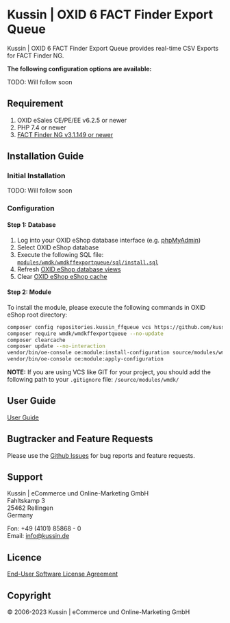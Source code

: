 # Kussin | OXID 6 FACT Finder Export Queue

Kussin | OXID 6 FACT Finder Export Queue provides real-time CSV Exports for FACT Finder NG.

**The following configuration options are available:**

TODO: Will follow soon

## Requirement

1. OXID eSales CE/PE/EE v6.2.5 or newer
2. PHP 7.4 or newer
3. [FACT Finder NG v3.1.149 or newer](https://www.fact-finder.com/)

## Installation Guide

### Initial Installation

TODO: Will follow soon

### Configuration

#### Step 1: Database

1. Log into your OXID eShop database interface (e.g. [phpMyAdmin](https://www.phpmyadmin.net/))
2. Select OXID eShop database
3. Execute the following SQL file: [`modules/wmdk/wmdkffexportqueue/sql/install.sql`](modules/wmdk/wmdkffexportqueue/sql/install.sql)
4. Refresh [OXID eShop database views](https://docs.oxid-esales.com/eshop/en/6.2/installation/update/standard-update.html#schritt-optional-generating-views)
5. Clear [OXID eShop eShop cache](https://docs.oxid-esales.com/eshop/en/6.2/configuration/caching/caching.html)

#### Step 2: Module

To install the module, please execute the following commands in OXID eShop root directory:

   ```bash
   composer config repositories.kussin_ffqueue vcs https://github.com/kussin/OxidFactFinderExportQueue.git
   composer require wmdk/wmdkffexportqueue --no-update
   composer clearcache
   composer update --no-interaction
   vendor/bin/oe-console oe:module:install-configuration source/modules/wmdk/wmdkffexportqueue/
   vendor/bin/oe-console oe:module:apply-configuration
   ```

**NOTE:** If you are using VCS like GIT for your project, you should add the following path to your `.gitignore` file:
`/source/modules/wmdk/`

## User Guide

[User Guide](USER_GUIDE.md)

## Bugtracker and Feature Requests

Please use the [Github Issues](https://github.com/kussin/OxidFactFinderExportQueue/issues) for bug reports and feature requests.

## Support

Kussin | eCommerce und Online-Marketing GmbH<br>
Fahltskamp 3<br>
25462 Rellingen<br>
Germany

Fon: +49 (4101) 85868 - 0<br>
Email: info@kussin.de

## Licence

[End-User Software License Agreement](LICENSE.md)

## Copyright

&copy; 2006-2023 Kussin | eCommerce und Online-Marketing GmbH